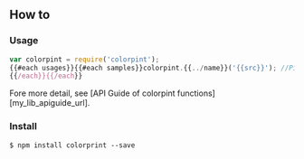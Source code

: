 How to
-------

### Usage

```javascript
var colorpint = require('colorpint');
{{#each usages}}{{#each samples}}colorpint.{{../name}}('{{src}}'); //Pipe to {{pipe}} with {{color}} color.
{{/each}}{{/each}}
```

Fore more detail, see [API Guide of colorpint functions][my_lib_apiguide_url].

### Install

```
$ npm install colorprint --save
```
